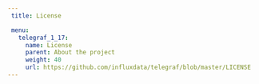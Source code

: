 ```yaml
---
 title: License

 menu:
   telegraf_1_17:
     name: License
     parent: About the project
     weight: 40
     url: https://github.com/influxdata/telegraf/blob/master/LICENSE
---
```

